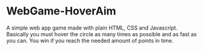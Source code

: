 # WebGame-HoverAim
A simple web app game made with plain HTML, CSS and Javascript.
Basically you must hover the circle as many times as possible and as fast as you can. You win if you reach the needed amount of points in time.
